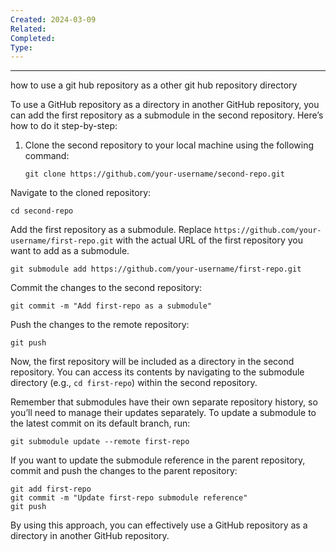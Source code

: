 ```yaml
---
Created: 2024-03-09
Related: 
Completed: 
Type:
---
```

---
how to use a git hub repository as a other git hub repository directory

To use a GitHub repository as a directory in another GitHub repository, you can add the first repository as a submodule in the second repository. Here’s how to do it step-by-step:

1. Clone the second repository to your local machine using the following command:
    
    ```
    git clone https://github.com/your-username/second-repo.git
    ```
    

Navigate to the cloned repository:

```
cd second-repo
```

Add the first repository as a submodule. Replace `https://github.com/your-username/first-repo.git` with the actual URL of the first repository you want to add as a submodule.

```
git submodule add https://github.com/your-username/first-repo.git
```

Commit the changes to the second repository:

```
git commit -m "Add first-repo as a submodule"
```

Push the changes to the remote repository:

```
git push
```

Now, the first repository will be included as a directory in the second repository. You can access its contents by navigating to the submodule directory (e.g., `cd first-repo`) within the second repository.

Remember that submodules have their own separate repository history, so you’ll need to manage their updates separately. To update a submodule to the latest commit on its default branch, run:

```
git submodule update --remote first-repo
```

If you want to update the submodule reference in the parent repository, commit and push the changes to the parent repository:

```
git add first-repo
git commit -m "Update first-repo submodule reference"
git push
```

By using this approach, you can effectively use a GitHub repository as a directory in another GitHub repository.